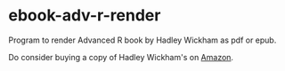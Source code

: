 # ebook-adv-r-render

Program to render Advanced R book by Hadley Wickham as pdf or epub.

Do consider buying a copy of Hadley Wickham's on [Amazon](https://www.amazon.com/dp/0815384572/ref=cm_sw_su_dp?tag=devtools-20).
